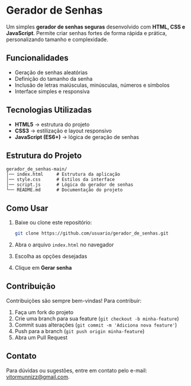 # Gerador de Senhas

Um simples **gerador de senhas seguras** desenvolvido com **HTML, CSS e JavaScript**.
Permite criar senhas fortes de forma rápida e prática, personalizando tamanho e complexidade.

## Funcionalidades

* Geração de senhas aleatórias
* Definição do tamanho da senha
* Inclusão de letras maiúsculas, minúsculas, números e símbolos
* Interface simples e responsiva

## Tecnologias Utilizadas

* **HTML5** → estrutura do projeto
* **CSS3** → estilização e layout responsivo
* **JavaScript (ES6+)** → lógica de geração de senhas

## Estrutura do Projeto

```
gerador_de_senhas-main/
│── index.html     # Estrutura da aplicação
│── style.css      # Estilos da interface
│── script.js      # Lógica do gerador de senhas
└── README.md      # Documentação do projeto
```

## Como Usar

1. Baixe ou clone este repositório:

   ```bash
   git clone https://github.com/usuario/gerador_de_senhas.git
   ```
2. Abra o arquivo `index.html` no navegador
3. Escolha as opções desejadas
4. Clique em **Gerar senha**

## Contribuição

Contribuições são sempre bem-vindas!
Para contribuir:

1. Faça um fork do projeto
2. Crie uma branch para sua feature (`git checkout -b minha-feature`)
3. Commit suas alterações (`git commit -m 'Adiciona nova feature'`)
4. Push para a branch (`git push origin minha-feature`)
5. Abra um Pull Request

## Contato
Para dúvidas ou sugestões, entre em contato pelo e-mail: vitormunnizz@gmail.com.
